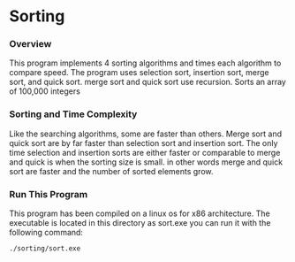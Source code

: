 # Sorting


### Overview

This program implements 4 sorting algorithms and times each algorithm to compare speed. The program uses selection sort, insertion sort, merge sort, and quick sort. merge sort and quick sort use recursion. Sorts an array of 100,000 integers

### Sorting and Time Complexity

Like the searching algorithms, some are faster than others. Merge sort and quick sort are by far faster than selection sort and insertion sort. The only time selection and insertion sorts are either faster or comparable to merge and quick is when the sorting size is small. in other words merge and quick sort are faster and the number of sorted elements grow.

### Run This Program
This program has been compiled on a linux os for x86 architecture. The executable is located in this directory as sort.exe you can run it with the following command:
```sh
./sorting/sort.exe
```